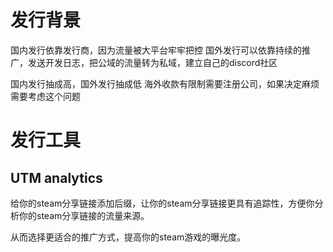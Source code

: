 # 发行背景
国内发行依靠发行商，因为流量被大平台牢牢把控
国外发行可以依靠持续的推广，发送开发日志，把公域的流量转为私域，建立自己的discord社区

国内发行抽成高，国外发行抽成低
海外收款有限制需要注册公司，如果决定麻烦需要考虑这个问题

# 发行工具
## UTM analytics
给你的steam分享链接添加后缀，让你的steam分享链接更具有追踪性，方便你分析你的steam分享链接的流量来源。

从而选择更适合的推广方式，提高你的steam游戏的曝光度。